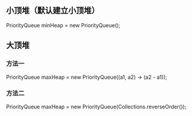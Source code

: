 ## 小顶堆（默认建立小顶堆）
PriorityQueue<Integer> minHeap = new PriorityQueue<Integer>();
  
## 大顶堆
### 方法一
PriorityQueue<Integer> maxHeap = new PriorityQueue<Integer>((a1, a2) -> (a2 - a1));
### 方法二
PriorityQueue<Integer> maxHeap = new PriorityQueue<Integer>(Collections.reverseOrder());


